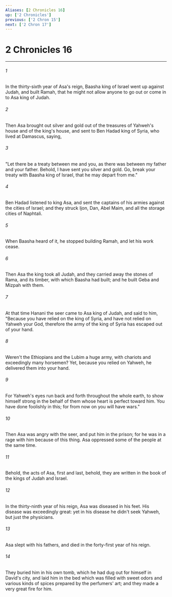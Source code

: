 ```yaml
---
Aliases: [2 Chronicles 16]
up: ['2 Chronicles']
previous: ['2 Chron 15']
next: ['2 Chron 17']
---
```

# 2 Chronicles 16
***





###### 1 

In the thirty-sixth year of Asa's reign, Baasha king of Israel went up against Judah, and built Ramah, that he might not allow anyone to go out or come in to Asa king of Judah. 



###### 2 

Then Asa brought out silver and gold out of the treasures of Yahweh's house and of the king's house, and sent to Ben Hadad king of Syria, who lived at Damascus, saying, 



###### 3 

"Let there be a treaty between me and you, as there was between my father and your father. Behold, I have sent you silver and gold. Go, break your treaty with Baasha king of Israel, that he may depart from me." 



###### 4 

Ben Hadad listened to king Asa, and sent the captains of his armies against the cities of Israel; and they struck Ijon, Dan, Abel Maim, and all the storage cities of Naphtali. 



###### 5 

When Baasha heard of it, he stopped building Ramah, and let his work cease. 



###### 6 

Then Asa the king took all Judah, and they carried away the stones of Rama, and its timber, with which Baasha had built; and he built Geba and Mizpah with them. 



###### 7 

At that time Hanani the seer came to Asa king of Judah, and said to him, "Because you have relied on the king of Syria, and have not relied on Yahweh your God, therefore the army of the king of Syria has escaped out of your hand. 



###### 8 

Weren't the Ethiopians and the Lubim a huge army, with chariots and exceedingly many horsemen? Yet, because you relied on Yahweh, he delivered them into your hand. 



###### 9 

For Yahweh's eyes run back and forth throughout the whole earth, to show himself strong in the behalf of them whose heart is perfect toward him. You have done foolishly in this; for from now on you will have wars." 



###### 10 

Then Asa was angry with the seer, and put him in the prison; for he was in a rage with him because of this thing. Asa oppressed some of the people at the same time. 



###### 11 

Behold, the acts of Asa, first and last, behold, they are written in the book of the kings of Judah and Israel. 



###### 12 

In the thirty-ninth year of his reign, Asa was diseased in his feet. His disease was exceedingly great: yet in his disease he didn't seek Yahweh, but just the physicians. 



###### 13 

Asa slept with his fathers, and died in the forty-first year of his reign. 



###### 14 

They buried him in his own tomb, which he had dug out for himself in David's city, and laid him in the bed which was filled with sweet odors and various kinds of spices prepared by the perfumers' art; and they made a very great fire for him.
